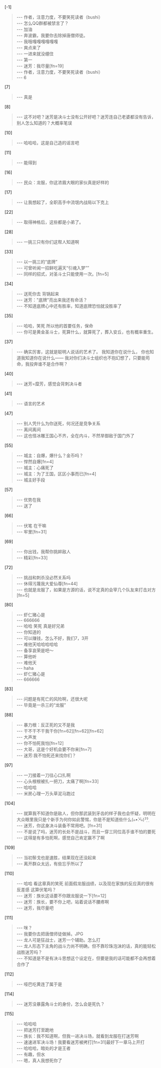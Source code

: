 
[-1] 
>--- 作者，注意力度，不要笑死读者（bushi）<br>
>--- 怎么QQ群都被禁言了？<br>
>--- 加油<br>
>--- 奔波霸，我要你去除掉唐僧师徒。<br>
>--- 我哦嘎嘎嘎嘎嘎嘎<br>
>--- 爽点来了<br>
>--- 一进来就没绷住<br>
>--- 第一<br>
>--- 迷芳：我尽量[fn=19]<br>
>--- 作者，注意力度，不要笑死读者（bushi）<br>
>--- 6<br>

[7] 
>--- 真是<br>

[8] 
>--- 这不对吧？迷芳是决斗士没有公开好吧？迷芳连自己老婆都没有告诉，别人怎么知道的？大概率笔误<br>

[10] 
>--- 哈哈哈，这是自己造的谣言吧<br>

[11] 
>--- 能得到<br>

[16] 
>--- 民众：龙服，你这浓眉大眼的家伙真是好样的<br>

[17] 
>--- 让我想起了，全职高手中流氓内战局以下克上<br>

[22] 
>--- 取得神格后，这些都是小弟了。<br>

[28] 
>--- 一挑三只有你们这帮人知道啊<br>

[33] 
>--- 以一挑三的“底牌”<br>
>--- 可曾听闻一招鲜吃遍天“引魂入梦””<br>
>--- 同样的招式，对圣斗士只能使用一次。[fn=5]<br>

[34] 
>--- 送死你去 背锅起来<br>
>--- 迷芳："底牌"亮出来我还有命活？<br>
>--- 不知道底牌心中还有胜率，知道底牌恐怕就没胜率了<br>

[35] 
>--- 哈哈，笑死
所以他的首要任务，保命<br>
>--- 你可是黄金圣斗士，死算什么，就算死了，葬入安丘，也有概率重生。<br>

[37] 
>--- 确实厉害，这就是聪明人说话的艺术了。
我知道你在说什么，
你也知道我知道你在说什么——
我对你们决斗士组织也不抱幻想了，只要能苟命，我投奔谁不是合作啊？<br>

[40] 
>--- 迷芳=糜芳，感觉会背刺决斗者<br>

[41] 
>--- 语言的艺术<br>

[47] 
>--- 别人凭什么为你送死，何况还是竞争关系<br>
>--- 离间离间<br>
>--- 这也怪冰雕王国心不齐，全在内斗，不然旱御敌于国门外了<br>

[55] 
>--- 城主：自爆，爆什么？金币吗？<br>
>--- 悍然自爆[fn=4]<br>
>--- 城主：心痛死了<br>
>--- 城主：为了王国，区区小事而已[fn=4]<br>
>--- 城主好手段<br>

[57] 
>--- 优势在我<br>
>--- 送了<br>

[66] 
>--- 伏笔 在干嘛<br>
>--- 牢里[fn=31]<br>

[69] 
>--- 你出钱，我帮你挑衅敌人<br>
>--- 精彩[fn=33]<br>

[72] 
>--- 挑战和刺杀没必然关系吗<br>
>--- 休得污蔑我大爱仙尊[fn=44]<br>
>--- 也就是龙服了，如果是方源的话，说不定真的会宰几个队友来打击对方[fn=5]<br>

[80] 
>--- 虾仁猪心是<br>
>--- 666666<br>
>--- 哈哈
笑死
真是好兄弟<br>
>--- 你知道的<br>
>--- 可以赚钱，怎么不好，我们7，3开<br>
>--- 难他天哈哈哈哈哈<br>
>--- 备享哀荣是吧～<br>
>--- 算他听<br>
>--- 难他天<br>
>--- haha<br>
>--- 虾仁猪心是<br>
>--- 666666<br>

[83] 
>--- 问题是有死亡的风险啊，还很大呢<br>
>--- 毕竟是一杀三的“龙服”<br>

[88] 
>--- 暴力根：反正死的又不是我<br>
>--- 干不干不干我干你[fn=62][fn=62][fn=62]<br>
>--- 大声发<br>
>--- 你不怕死我怕[fn=12]<br>
>--- 大哥，这是个好机会要不你来[fn=7]<br>
>--- 迷芳:我不怕死还来找你们？<br>

[97] 
>--- 一刀接着一刀往心口扎啊<br>
>--- 心头根根被扎一把刀，太痛了啊[fn=33]<br>
>--- 哈哈哈<br>
>--- 米房心理一万头草泥马跑过<br>

[104] 
>--- 就算我不知道你是敌人，但你那武装到牙齿的样子我也会怀疑，明明在大众眼里我只是个新手为何你如此警惕，你是不是知道些什么(๑•̌.•̑๑)ˀ̣ˀ̣<br>
>--- 迷芳，你这身决斗装备不常用吧。[fn=31]<br>
>--- 不是说了吗，迷芳的长处不是战斗，而且一穿三同位高手谁不怕的要死<br>
>--- 这得是有多怕死啊，感觉自己肯定赢不了啊<br>

[109] 
>--- 当初鬃戈也是速胜，结果现在还没起来<br>
>--- 离开群众太远，有些忘乎所以了<br>

[110] 
>--- 哈哈
看这章真的笑死
前面假龙服战绩，以及现在家族的反应真的很有反差感
这算伏笔吗？<br>
>--- 迷芳：族长这话要不你跟龙服说一下[fn=12]<br>
>--- 迷芳：族长，要不你上吧，站着说话不腰疼啊<br>
>--- 迷芳，我尽量吧<br>

[111] 
>--- 咪？<br>
>--- 我要你去把唐僧师徒做掉。JPG<br>
>--- 龙人可是狂战士，迷芳一个辅助。怎么打<br>
>--- 龙人形态下主角的战斗力尚不明确，但不靠珍珠泡沫的话，真的能轻松战胜迷芳吗？<br>
>--- 不知道是不是有决斗思想这个设定在，但要是我的话可能都不会再想着合作了<br>

[112] 
>--- 哑巴吃黄连了属于是<br>

[114] 
>--- 迷芳没暴露角斗士的身份，怎么会是死仇？<br>

[115] 
>--- 哈哈哈<br>
>--- 把迷芳打至跪地<br>
>--- 族长：我不知道啊，但我一进决斗场，就看到龙服在打迷芳啊<br>
>--- 速速进军决斗场！我要看迷芳被拷打[fn=31]最好下一章马上开打<br>
>--- 哈哈哈，暗处的才是王者<br>
>--- 有趣，但水<br>
>--- 嗯，真人我想死你了<br>
